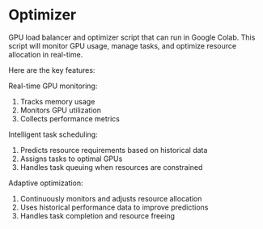 # Optimizer

GPU load balancer and optimizer script that can run in Google Colab. This script will monitor GPU usage, manage tasks, and optimize resource allocation in real-time.

Here are the key features:

Real-time GPU monitoring:

1. Tracks memory usage
2. Monitors GPU utilization
3. Collects performance metrics


Intelligent task scheduling:

1. Predicts resource requirements based on historical data
2. Assigns tasks to optimal GPUs
3. Handles task queuing when resources are constrained


Adaptive optimization:

1. Continuously monitors and adjusts resource allocation
2. Uses historical performance data to improve predictions
3. Handles task completion and resource freeing
